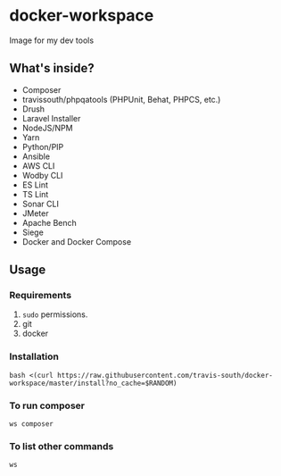 # docker-workspace
Image for my dev tools

## What's inside?
 - Composer
 - travissouth/phpqatools (PHPUnit, Behat, PHPCS, etc.)
 - Drush
 - Laravel Installer
 - NodeJS/NPM
 - Yarn
 - Python/PIP
 - Ansible
 - AWS CLI
 - Wodby CLI
 - ES Lint
 - TS Lint
 - Sonar CLI
 - JMeter
 - Apache Bench
 - Siege
 - Docker and Docker Compose

## Usage

### Requirements

1. `sudo` permissions.
1. git
1. docker

### Installation

```shell
bash <(curl https://raw.githubusercontent.com/travis-south/docker-workspace/master/install?no_cache=$RANDOM)
```

### To run composer
```shell
ws composer
```

### To list other commands

```shell
ws
```
